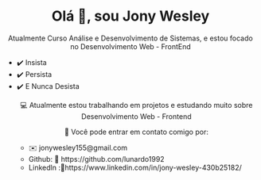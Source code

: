 <h1 align = "center"> Olá 👋, sou Jony Wesley </h1>
<p align="center">Atualmente Curso Análise e Desenvolvimento de Sistemas, e estou focado no Desenvolvimento Web - FrontEnd</p>
<ul>
  <li>✔️ Insista</li>
  <li>✔️ Persista</li>
  <li>✔️ E Nunca Desista</li>
        

<p align="center">💻 Atualmente estou trabalhando em projetos e estudando muito sobre Desenvolvimento Web - Frontend</p>
<p align="center">💬 Você pode entrar em contato comigo por:</p>

<ul>
  <li> ✉️ jonywesley155@gmail.com</li>
  <li>Github: 🔗 https://github.com/lunardo1992</li>
  <li>Linkedln :🔗https://www.linkedin.com/in/jony-wesley-430b25182/</li>
</ul>
